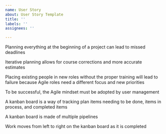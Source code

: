 ```yaml
---
name: User Story
about: User Story Template
title: ''
labels: ''
assignees: ''

---
```


Planning everything at the beginning of a project can lead to missed deadlines

Iterative planning allows for course corrections and more accurate estimates

Placing existing people in new roles without the proper training will lead to failure because Agile roles need a different focus and new priorities

To be successful, the Agile mindset must be adopted by user management

A kanban board is a way of tracking plan items needing to be done, items in process, and completed items

A kanban board is made of multiple pipelines

Work moves from left to right on the kanban board as it is completed
